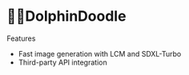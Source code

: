 # 🐬🎨DolphinDoodle

Features
- Fast image generation with LCM and SDXL-Turbo
- Third-party API integration